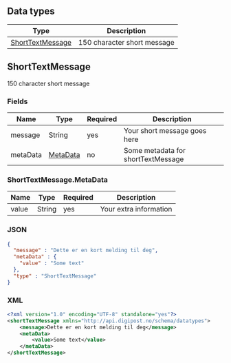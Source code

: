 ## Data types

|Type|Description|
|----|-----------|
|[ShortTextMessage](#shorttextmessage)|150 character short message|

## ShortTextMessage

150 character short message

### Fields

|Name|Type|Required|Description|
|----|----|--------|-----------|
|message|String|yes|Your short message goes here|
|metaData|[MetaData](#shorttextmessagemetadata)|no|Some metadata for shortTextMessage|

### ShortTextMessage.MetaData

|Name|Type|Required|Description|
|----|----|--------|-----------|
|value|String|yes|Your extra information|

### JSON

```json
{
  "message" : "Dette er en kort melding til deg",
  "metaData" : {
    "value" : "Some text"
  },
  "type" : "ShortTextMessage"
}
```

### XML

```xml
<?xml version="1.0" encoding="UTF-8" standalone="yes"?>
<shortTextMessage xmlns="http://api.digipost.no/schema/datatypes">
    <message>Dette er en kort melding til deg</message>
    <metaData>
        <value>Some text</value>
    </metaData>
</shortTextMessage>
```
